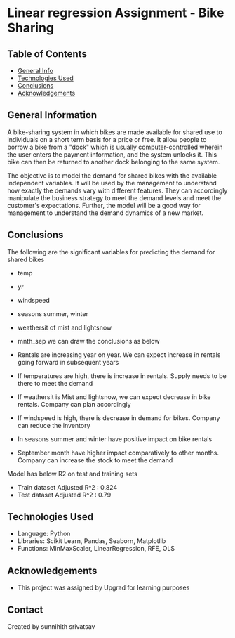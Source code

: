# Linear regression Assignment - Bike Sharing

## Table of Contents
* [General Info](#general-information)
* [Technologies Used](#technologies-used)
* [Conclusions](#conclusions)
* [Acknowledgements](#acknowledgements)

<!-- You can include any other section that is pertinent to your problem -->

## General Information
A bike-sharing system in which bikes are made available for shared use to individuals on a short term basis for a price or free. It allow people to borrow a bike from a "dock" which is usually computer-controlled wherein the user enters the payment information, and the system unlocks it. This bike can then be returned to another dock belonging to the same system.

The objective is to model the demand for shared bikes with the available independent variables. It will be used by the management to understand how exactly the demands vary with different features. They can accordingly manipulate the business strategy to meet the demand levels and meet the customer's expectations. Further, the model will be a good way for management to understand the demand dynamics of a new market.

<!-- You don't have to answer all the questions - just the ones relevant to your project. -->

## Conclusions
The following are the significant variables for predicting the demand for shared bikes
- temp
- yr
- windspeed
- seasons summer, winter
- weathersit of mist and lightsnow 
- mnth_sep
 we can draw the conclusions as below
 
- Rentals are increasing year on year. We can expect increase in rentals going forward in subsequent years
- If temperatures are high, there is increase in rentals. Supply needs to be there to meet the demand
- If weathersit is Mist and lightsnow, we can expect decrease in bike rentals. Company can plan accordingly
- If windspeed is high, there is decrease in demand for bikes. Company can reduce the inventory
- In seasons summer and winter have positive impact on bike rentals
- September month have higher impact comparatively to other months. Company can increase the stock to meet the demand

Model has below R2 on test and training sets
- Train dataset Adjusted R^2 : 0.824    
- Test dataset Adjusted R^2  : 0.79


<!-- You don't have to answer all the questions - just the ones relevant to your project. -->


## Technologies Used
- Language: Python
- Libraries: Scikit Learn, Pandas, Seaborn, Matplotlib
- Functions: MinMaxScaler, LinearRegression, RFE, OLS
<!-- As the libraries versions keep on changing, it is recommended to mention the version of library used in this project -->

## Acknowledgements
- This project was assigned by Upgrad for learning purposes


## Contact
Created by sunnihith srivatsav


<!-- Optional -->
<!-- ## License -->
<!-- This project is open source and available under the [... License](). -->

<!-- You don't have to include all sections - just the one's relevant to your project -->
